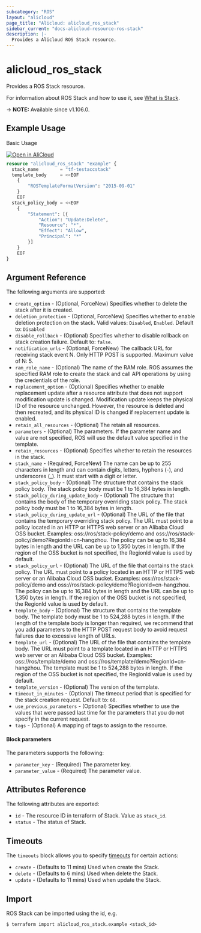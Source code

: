 ```yaml
---
subcategory: "ROS"
layout: "alicloud"
page_title: "Alicloud: alicloud_ros_stack"
sidebar_current: "docs-alicloud-resource-ros-stack"
description: |-
  Provides a Alicloud ROS Stack resource.
---
```


# alicloud_ros_stack

Provides a ROS Stack resource.

For information about ROS Stack and how to use it, see [What is Stack](https://www.alibabacloud.com/help/en/doc-detail/132086.htm).

-> **NOTE:** Available since v1.106.0.

## Example Usage

Basic Usage

<div style="display: block;margin-bottom: 40px;"><div class="oics-button" style="float: right;position: absolute;margin-bottom: 10px;">
  <a href="https://api.aliyun.com/terraform?resource=alicloud_ros_stack&exampleId=aa17e5cf-fef0-e575-c30a-d8ae978bcb35be89d3e1&activeTab=example&spm=docs.r.ros_stack.0.aa17e5cffe&intl_lang=EN_US" target="_blank">
    <img alt="Open in AliCloud" src="https://img.alicdn.com/imgextra/i1/O1CN01hjjqXv1uYUlY56FyX_!!6000000006049-55-tps-254-36.svg" style="max-height: 44px; max-width: 100%;">
  </a>
</div></div>

```terraform
resource "alicloud_ros_stack" "example" {
  stack_name        = "tf-testaccstack"
  template_body     = <<EOF
    {
    	"ROSTemplateFormatVersion": "2015-09-01"
    }
    EOF
  stack_policy_body = <<EOF
    {
    	"Statement": [{
    		"Action": "Update:Delete",
    		"Resource": "*",
    		"Effect": "Allow",
    		"Principal": "*"
    	}]
    }
    EOF
}


```

## Argument Reference

The following arguments are supported:

* `create_option` - (Optional, ForceNew) Specifies whether to delete the stack after it is created.
* `deletion_protection` - (Optional, ForceNew) Specifies whether to enable deletion protection on the stack. Valid values: `Disabled`, `Enabled`. Default to: `Disabled`
* `disable_rollback` - (Optional) Specifies whether to disable rollback on stack creation failure. Default to: `false`.
* `notification_urls` - (Optional, ForceNew) The callback URL for receiving stack event N. Only HTTP POST is supported. Maximum value of N: 5.
* `ram_role_name` - (Optional) The name of the RAM role. ROS assumes the specified RAM role to create the stack and call API operations by using the credentials of the role.
* `replacement_option` - (Optional) Specifies whether to enable replacement update after a resource attribute that does not support modification update is changed. Modification update keeps the physical ID of the resource unchanged. However, the resource is deleted and then recreated, and its physical ID is changed if replacement update is enabled.
* `retain_all_resources` - (Optional) The retain all resources.
* `parameters` - (Optional) The parameters. If the parameter name and value are not specified, ROS will use the default value specified in the template.
* `retain_resources` - (Optional) Specifies whether to retain the resources in the stack.
* `stack_name` - (Required, ForceNew) The name can be up to 255 characters in length and can contain digits, letters, hyphens (-), and underscores (_). It must start with a digit or letter.
* `stack_policy_body` - (Optional) The structure that contains the stack policy body. The stack policy body must be 1 to 16,384 bytes in length.
* `stack_policy_during_update_body` - (Optional) The structure that contains the body of the temporary overriding stack policy. The stack policy body must be 1 to 16,384 bytes in length.
* `stack_policy_during_update_url` - (Optional) The URL of the file that contains the temporary overriding stack policy. The URL must point to a policy located in an HTTP or HTTPS web server or an Alibaba Cloud OSS bucket. Examples: oss://ros/stack-policy/demo and oss://ros/stack-policy/demo?RegionId=cn-hangzhou. The policy can be up to 16,384 bytes in length and the URL can be up to 1,350 bytes in length. If the region of the OSS bucket is not specified, the RegionId value is used by default.
* `stack_policy_url` - (Optional) The URL of the file that contains the stack policy. The URL must point to a policy located in an HTTP or HTTPS web server or an Alibaba Cloud OSS bucket. Examples: oss://ros/stack-policy/demo and oss://ros/stack-policy/demo?RegionId=cn-hangzhou. The policy can be up to 16,384 bytes in length and the URL can be up to 1,350 bytes in length. If the region of the OSS bucket is not specified, the RegionId value is used by default.
* `template_body` - (Optional) The structure that contains the template body. The template body must be 1 to 524,288 bytes in length. If the length of the template body is longer than required, we recommend that you add parameters to the HTTP POST request body to avoid request failures due to excessive length of URLs.
* `template_url` - (Optional) The URL of the file that contains the template body. The URL must point to a template located in an HTTP or HTTPS web server or an Alibaba Cloud OSS bucket. Examples: oss://ros/template/demo and oss://ros/template/demo?RegionId=cn-hangzhou. The template must be 1 to 524,288 bytes in length. If the region of the OSS bucket is not specified, the RegionId value is used by default.
* `template_version` - (Optional) The version of the template.
* `timeout_in_minutes` - (Optional) The timeout period that is specified for the stack creation request. Default to: `60`.
* `use_previous_parameters` - (Optional) Specifies whether to use the values that were passed last time for the parameters that you do not specify in the current request.
* `tags` - (Optional) A mapping of tags to assign to the resource.

#### Block parameters

The parameters supports the following: 

* `parameter_key` - (Required) The parameter key.
* `parameter_value` - (Required) The parameter value.

## Attributes Reference

The following attributes are exported:

* `id` - The resource ID in terraform of Stack. Value as `stack_id`.
* `status` - The status of Stack.

## Timeouts

The `timeouts` block allows you to specify [timeouts](https://developer.hashicorp.com/terraform/language/resources/syntax#operation-timeouts) for certain actions:

* `create` - (Defaults to 11 mins) Used when create the Stack.
* `delete` - (Defaults to 6 mins) Used when delete the Stack.
* `update` - (Defaults to 11 mins) Used when update the Stack.

## Import

ROS Stack can be imported using the id, e.g.

```shell
$ terraform import alicloud_ros_stack.example <stack_id>
```
